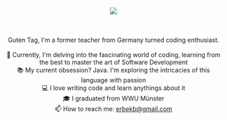 <h1 align="center">
  <a href="https://git.io/typing-svg">
    <img src="https://readme-typing-svg.herokuapp.com/?lines=Welcome+to+the+Kluft;+with+Bahadir+Erbek;Be+Ready!&center=true&size=30">
  </a>
</h1>

<br>
<p align="center">
  Guten Tag,  I'm a former teacher from Germany turned coding enthusiast. 
  <br>
  <br>
  🔬 Currently, I'm delving into the fascinating world of coding, learning from the best to master the art of Software Development
  <br>
  📚 My current obsession? Java. I'm exploring the intricacies of this language with passion
  <br>
  💻 I love writing code and learn anythings about it
  <br>
  🎓 I graduated from WWU Münster 
  <br>
  📫 How to reach me: <a href="mailto: erbekb@gmail.com">erbekb@gmail.com</a>
</p>







<!--
**ErbekB/ErbekB** is a ✨ _special_ ✨ repository because its `README.md` (this file) appears on your GitHub profile.

Here are some ideas to get you started:

- 🔭 I’m currently working on ...
- 🌱 I’m currently learning ...
- 👯 I’m looking to collaborate on ...
- 🤔 I’m looking for help with ...
- 💬 Ask me about ...
- 📫 How to reach me: ...
- 😄 Pronouns: ...
- ⚡ Fun fact: ...
-->
